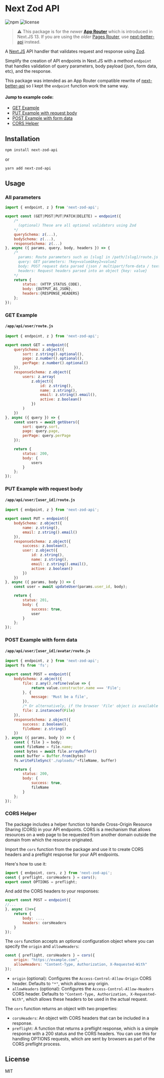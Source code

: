 # Next Zod API

![npm](https://img.shields.io/npm/v/next-zod-api)
![license](https://img.shields.io/npm/l/next-zod-api)

> :warning: This package is for the *newer* [**App Router**](https://nextjs.org/docs/app) which is introduced in Next.JS 13. If you are using the *older* [Pages Router](https://nextjs.org/docs/pages), use [next-better-api](https://github.com/filp/next-better-api) instead.

A [Next.JS](https://nextjs.org/) API handler that validates request and response using [Zod](https://github.com/colinhacks/zod).

Simplify the creation of API endpoints in Next.JS with a method `endpoint` that handles validation of query parameters, body payload (json, form data, etc), and the response.

This package was intended as an App Router compatible rewrite of [next-better-api](https://github.com/filp/next-better-api/) so I kept the `endpoint` function work the same way.

#### Jump to example code:
* [GET Example](#get-example)
* [PUT Example with request body](#put-example-with-request-body)
* [POST Example with form data](#post-example-with-form-data)
* [CORS Helper](#cors-helper)

## Installation

```bash
npm install next-zod-api
```

or

```bash
yarn add next-zod-api
```

## Usage

### All parameters

```js
import { endpoint, z } from 'next-zod-api';

export const (GET|POST|PUT|PATCH|DELETE) = endpoint({
    /* 
      (optional) These are all optional validators using Zod
    */
    querySchema: z(...),
    bodySchema: z(...),
    responseSchema: z(...)
}, async ({ params, query, body, headers }) => {
    /*
      params: Route parameters such as [slug] in /path/[slug]/route.js
      query: GET parameters: ?key=value&key2=value2
      body: POST request data parsed (json / multipart/form-data / text)
      headers: Request headers parsed into an object {key: value}
    */
    return {
        status: (HTTP_STATUS_CODE),
        body: {OUTPUT_AS_JSON},
        headers:{RESPONSE_HEADERS}
    };
});
```

### GET Example

#### **`/app/api/user/route.js`**
```js
import { endpoint, z } from 'next-zod-api';

export const GET = endpoint({
    querySchema: z.object({
        sort: z.string().optional(),
        page: z.number().optional(),
        perPage: z.number().optional()
    }),
    responseSchema: z.object({
        users: z.array(
            z.object({
                id: z.string(),
                name: z.string(),
                email: z.string().email(),
                active: z.boolean()
            })
        )
    })
}, async ({ query }) => {
    const users = await getUsers({
        sort: query.sort,
        page: query.page,
        perPage: query.perPage
    });

    return {
        status: 200,
        body: {
            users
        }
    };
});
```

### PUT Example with request body

#### **`/app/api/user/[user_id]/route.js`**
```js
import { endpoint, z } from 'next-zod-api';

export const PUT = endpoint({
    bodySchema: z.object({
        name: z.string(),
        email: z.string().email()
    }),
    responseSchema: z.object({
        success: z.boolean(),
        user: z.object({
            id: z.string(),
            name: z.string(),
            email: z.string().email(),
            active: z.boolean()
        })
    })
}, async ({ params, body }) => {
    const user = await updateUser(params.user_id, body);

    return {
        status: 201,
        body: {
            success: true,
            user
        }
    };
});
```

### POST Example with form data

#### **`/app/api/user/[user_id]/avatar/route.js`**
```js
import { endpoint, z } from 'next-zod-api';
import fs from 'fs';

export const POST = endpoint({
    bodySchema: z.object({
        file: z.any().refine(value => {
            return value.constructor.name === 'File';
        }, {
            message: 'Must be a file',
        }),
        /* Or alternatively, if the browser 'File' object is available in your environment: */
        file: z.instanceof(File)
    }),
    responseSchema: z.object({
        success: z.boolean(),
        fileName: z.string()
    })
}, async ({ params, body }) => {
    const { file } = body;
    const fileName = file.name;
    const bytes = await file.arrayBuffer()
    const buffer = Buffer.from(bytes)
    fs.writeFileSync('./uploads/'+fileName, buffer)

    return {
        status: 200,
        body: {
            success: true,
            fileName
        }
    };
});
```

### CORS Helper

The package includes a helper function to handle Cross-Origin Resource Sharing (CORS) in your API endpoints. CORS is a mechanism that allows resources on a web page to be requested from another domain outside the domain from which the resource originated.

Import the `cors` function from the package and use it to create CORS headers and a preflight response for your API endpoints.

Here's how to use it:

```js
import { endpoint, cors, z } from 'next-zod-api';
const { preflight, corsHeaders } = cors();
export const OPTIONS = preflight;
```

And add the CORS headers to your responses:

```js
export const POST = endpoint({
//...
}, async ()=>{
    return {
        body: ...,
        headers: corsHeaders
    }
});
```

The `cors` function accepts an optional configuration object where you can specify the `origin` and `allowHeaders`:

```js
const { preflight, corsHeaders } = cors({
    origin: "https://example.com",
    allowHeaders: "Content-Type, Authorization, X-Requested-With"
});
```

- `origin` (optional): Configures the `Access-Control-Allow-Origin` CORS header. Defaults to `"*"`, which allows any origin.
- `allowHeaders` (optional): Configures the `Access-Control-Allow-Headers` CORS header. Defaults to `"Content-Type, Authorization, X-Requested-With"`, which allows these headers to be used in the actual request.

The `cors` function returns an object with two properties:

- `corsHeaders`: An object with CORS headers that can be included in a response.
- `preflight`: A function that returns a preflight response, which is a simple response with a 200 status and the CORS headers. You can use this for handling OPTIONS requests, which are sent by browsers as part of the CORS preflight process. 

## License

MIT